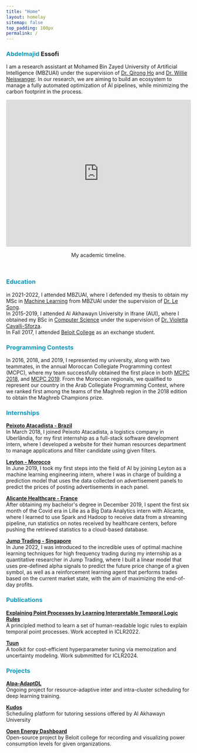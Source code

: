 ```yaml
---
title: "Home"
layout: homelay
sitemap: false
top_padding: 100px
permalink: /
---
```


### <span style="color:#0D98BA">**Abdelmajid**</span> Essofi

I am a research assistant at Mohamed Bin Zayed University of Artificial Intelligence (MBZUAI) under the supervision of [Dr. Qirong Ho](https://mbzuai.ac.ae/study/faculty/qirong-ho/) and [Dr. Willie Neiswanger](https://willieneis.github.io/). In our research, we are aiming to build an ecosystem to manage a fully automated optimization of AI pipelines, while minimizing the carbon footprint in the process.

<div class="container-fluid">
<div class="row">
<iframe width="100%" height="400" src="https://time.graphics/fr/embed?v=1&id=843120" frameborder="0" allowfullscreen></iframe>
</div>
<p style="text-align: center;">My academic timeline.</p>
</div>
<br/>

### <span style="color:#0D98BA">**Education**</span>
in 2021-2022, I attended MBZUAI, where I defended my thesis to obtain my MSc in [Machine Learning](https://mbzuai.ac.ae/your-future-starts-here/?utm_source=google&utm_medium=cpc&utm_campaign=student-recruitment&utm_term=machine-learning&utm_content=masters&&utm_marin=pcrid_652099024480_pgrid_150858788281_pkw_machine%20learning%20masters_pmt_b_productid__ptaid_aud-2181372747052:kwd-401329945917_adext_) from MBZUAI under the supervision of [Dr. Le Song](https://dasongle.github.io/index.html).  
In 2015-2019, I attended Al Akhawayn University in Ifrane (AUI), where I obtained my BSc in [Computer Science](http://www.aui.ma/en/sse/undergraduates/abet/bscsc.html) under the supervision of [Dr. Violetta Cavalli-Sforza](http://www.aui.ma/en/sse/faculty.html?itemid=117).  
In Fall 2017, I attended [Beloit College](https://www.beloit.edu/) as an exchange student.

### <span style="color:#0D98BA">**Programming Contests**</span>
In 2016, 2018, and 2019, I represented my university, along with two teammates, in the annual Moroccan Collegiate Programming contest (MCPC), where my team successfully obtained the first place in both [MCPC 2018](https://www.facebook.com/MoroccanCPC/photos/ms.c.eJw1yMEJADAIA8CNiommxv0XKxS85wFitAq4FOWDDXMwrI3Uj4wNVY2s9gPI4Q2I.bps.a.1152075308291935/1152075544958578/?type=3&size=960%2C640&fbid=1152075544958578&paipv=0&eav=AfYecPiL25DU3x8BZKP3cIc9qA8Uqyv1yQz8W3V4E6mO7yjuXM-9t_tYSavUi2KCmOU&_rdr), and [MCPC 2019](http://www.aui.ma/en/media-room/news/al-akhawayn-news/3630-mcpc-article-aui-wins-programming-contest-for-sixth-consecutive-year.html). From the Moroccan regionals, we qualified to represent our country in the Arab Collegiate Programming Contest, where we ranked first among the teams of the Maghreb region in the 2018 edition to obtain the Maghreb Champions prize.

### <span style="color:#0D98BA">**Internships**</span>
**[Peixoto Atacadista - Brazil](https://www.peixoto.com.br/)**  
    In March 2018, I joined Peixoto Atacadista, a logistics company in Uberlândia, for my first internship as a full-stack software development intern, where I developed a website for their human resources department to manage applications and filter candidate using given filters.

**[Leyton - Morocco](https://leyton.com/ma/)**  
    In June 2019, I took my first steps into the field of AI by joining Leyton as a machine learning engineering intern, where I was in charge of building a prediction model that uses the data collected on advertisement panels to predict the prices of posting advertisements in each panel.

**[Alicante Healthcare - France](http://www.alicante.healthcare/)**  
    After obtaining my bachelor's degree in December 2019, I spent the first six month of the Covid era in Lille as a Big Data Analytics intern with Alicante, where I learned to use Spark and Hadoop to receive data from a streaming pipeline, run statistics on notes received by healthcare centers, before pushing the retrieved statistics to a cloud-based database.

**[Jump Trading - Singapore](https://www.jumptrading.com/)**  
    In June 2022, I was introduced to the incredible uses of optimal machine learning techniques for high frequency trading during my internship as a quantitative researcher in Jump Trading, where I built a linear model that uses pre-defined alpha signals to predict the future price change of a given symbol, as well as a reinforcement learning agent that performs trades based on the current market state, with the aim of maximizing the end-of-day profits.

### <span style="color:#0D98BA">**Publications**</span>

**[Explaining Point Processes by Learning Interpretable Temporal Logic Rules](https://paperswithcode.com/paper/explaining-point-processes-by-learning)**  
    A principled method to learn a set of human-readable logic rules to explain temporal point processes. Work accepted in ICLR2022.

**[Tuun](https://github.com/mekhiito/EEIPU)**  
    A toolkit for cost-efficient hyperparameter tuning via memoization and uncertainty modeling. Work submmitted for ICLR2024.

### <span style="color:#0D98BA">**Projects**</span>

**[Alpa-AdaptDL](https://willieneis.github.io/)**  
    Ongoing project for resource-adaptive inter and intra-cluster scheduling for deep learning training.

**[Kudos](https://kudos.aui.ma/)**  
    Scheduling platform for tutoring sessions offered by Al Akhawayn University

**[Open Energy Dashboard](https://www.beloit.edu/live/profiles/4744-tracking-energy-consumption-across-organizations)**  
    Open-source project by Beloit college for recording and visualizing power consumption levels for given organizations.
